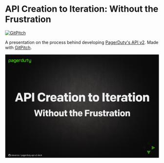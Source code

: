 # API Creation to Iteration: Without the Frustration

[![GitPitch](https://gitpitch.com/assets/badge.svg)](https://gitpitch.com/steverice/pagerduty-api-v2-deck)

A presentation on the process behind developing [PagerDuty's API v2](https://developer.pagerduty.com). Made with [GitPitch](https://gitpitch.com).

[![Cover Slide](assets/images/cover.png)](https://gitpitch.com/steverice/pagerduty-api-v2-deck)
